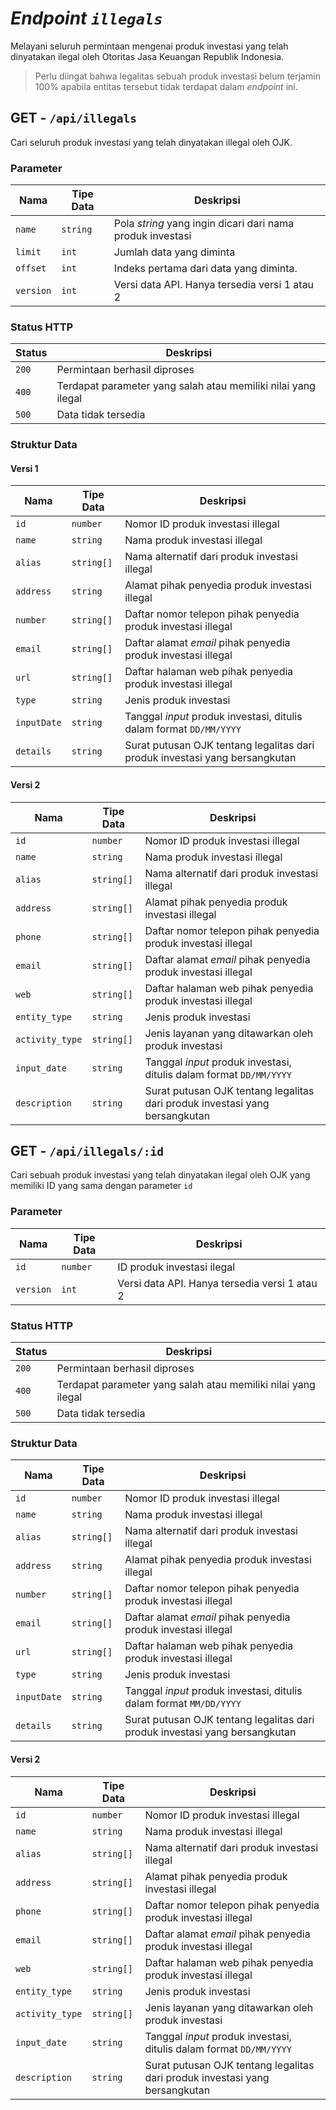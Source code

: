 # _Endpoint `illegals`_

Melayani seluruh permintaan mengenai produk investasi yang telah dinyatakan ilegal oleh Otoritas Jasa Keuangan Republik Indonesia.

> Perlu diingat bahwa legalitas sebuah produk investasi belum terjamin 100% apabila entitas tersebut tidak terdapat dalam _endpoint_ ini.

## GET - `/api/illegals`

Cari seluruh produk investasi yang telah dinyatakan illegal oleh OJK.

### Parameter

**Nama** | **Tipe Data** | **Deskripsi**
---- | ---- | ---------
`name` | `string` | Pola _string_ yang ingin dicari dari nama produk investasi
`limit` | `int` | Jumlah data yang diminta
`offset` | `int` | Indeks pertama dari data yang diminta.
`version` | `int` | Versi data API. Hanya tersedia versi 1 atau 2

### Status HTTP

**Status** | **Deskripsi**
------ | ---------
`200` | Permintaan berhasil diproses
`400` | Terdapat parameter yang salah atau memiliki nilai yang ilegal
`500` | Data tidak tersedia

### Struktur Data

#### Versi 1

**Nama** | **Tipe Data** | **Deskripsi**
---- | ---- | ---------
`id` | `number` | Nomor ID produk investasi illegal
`name` | `string` | Nama produk investasi illegal
`alias` | `string[]` | Nama alternatif dari produk investasi illegal
`address` | `string` | Alamat pihak penyedia produk investasi illegal
`number` | `string[]` | Daftar nomor telepon pihak penyedia produk investasi illegal
`email` | `string[]` | Daftar alamat _email_ pihak penyedia produk investasi illegal
`url` | `string[]` | Daftar halaman web pihak penyedia produk investasi illegal
`type` | `string` | Jenis produk investasi
`inputDate` | `string` | Tanggal _input_ produk investasi, ditulis dalam format `DD/MM/YYYY`
`details` | `string` | Surat putusan OJK tentang legalitas dari produk investasi yang bersangkutan

#### Versi 2

**Nama** | **Tipe Data** | **Deskripsi**
---- | ---- | ---------
`id` | `number` | Nomor ID produk investasi illegal
`name` | `string` | Nama produk investasi illegal
`alias` | `string[]` | Nama alternatif dari produk investasi illegal
`address` | `string[]` | Alamat pihak penyedia produk investasi illegal
`phone` | `string[]` | Daftar nomor telepon pihak penyedia produk investasi illegal
`email` | `string[]` | Daftar alamat _email_ pihak penyedia produk investasi illegal
`web` | `string[]` | Daftar halaman web pihak penyedia produk investasi illegal
`entity_type` | `string` | Jenis produk investasi
`activity_type` | `string[]` | Jenis layanan yang ditawarkan oleh produk investasi
`input_date` | `string` | Tanggal _input_ produk investasi, ditulis dalam format `DD/MM/YYYY`
`description` | `string` | Surat putusan OJK tentang legalitas dari produk investasi yang bersangkutan

## GET - `/api/illegals/:id`

Cari sebuah produk investasi yang telah dinyatakan ilegal oleh OJK yang memiliki ID yang sama dengan parameter `id`

### Parameter

**Nama** | **Tipe Data** | **Deskripsi**
---- | ---- | ---------
`id` | `number` | ID produk investasi ilegal
`version` | `int` | Versi data API. Hanya tersedia versi 1 atau 2

### Status HTTP

**Status** | **Deskripsi**
------ | ---------
`200` | Permintaan berhasil diproses
`400` | Terdapat parameter yang salah atau memiliki nilai yang ilegal
`500` | Data tidak tersedia

### Struktur Data

**Nama** | **Tipe Data** | **Deskripsi**
---- | ---- | ---------
`id` | `number` | Nomor ID produk investasi illegal
`name` | `string` | Nama produk investasi illegal
`alias` | `string[]` | Nama alternatif dari produk investasi illegal
`address` | `string` | Alamat pihak penyedia produk investasi illegal
`number` | `string[]` | Daftar nomor telepon pihak penyedia produk investasi illegal
`email` | `string[]` | Daftar alamat _email_ pihak penyedia produk investasi illegal
`url` | `string[]` | Daftar halaman web pihak penyedia produk investasi illegal
`type` | `string` | Jenis produk investasi
`inputDate` | `string` | Tanggal _input_ produk investasi, ditulis dalam format `MM/DD/YYYY`
`details` | `string` | Surat putusan OJK tentang legalitas dari produk investasi yang bersangkutan

#### Versi 2

**Nama** | **Tipe Data** | **Deskripsi**
---- | ---- | ---------
`id` | `number` | Nomor ID produk investasi illegal
`name` | `string` | Nama produk investasi illegal
`alias` | `string[]` | Nama alternatif dari produk investasi illegal
`address` | `string[]` | Alamat pihak penyedia produk investasi illegal
`phone` | `string[]` | Daftar nomor telepon pihak penyedia produk investasi illegal
`email` | `string[]` | Daftar alamat _email_ pihak penyedia produk investasi illegal
`web` | `string[]` | Daftar halaman web pihak penyedia produk investasi illegal
`entity_type` | `string` | Jenis produk investasi
`activity_type` | `string[]` | Jenis layanan yang ditawarkan oleh produk investasi
`input_date` | `string` | Tanggal _input_ produk investasi, ditulis dalam format `DD/MM/YYYY`
`description` | `string` | Surat putusan OJK tentang legalitas dari produk investasi yang bersangkutan
